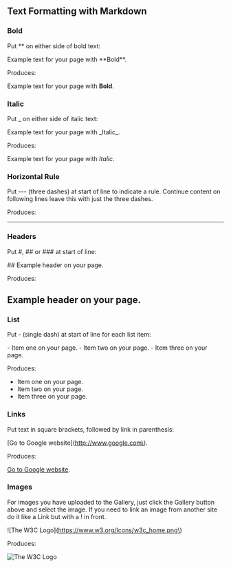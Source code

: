 
## Text Formatting with Markdown

### Bold

Put \*\* on either side of bold text:

Example text for your page with \*\*Bold\*\*.

Produces:

Example text for your page with **Bold**.

### Italic

Put \_ on either side of italic text:

Example text for your page with \_Italic\_.

Produces:

Example text for your page with _Italic_.

### Horizontal Rule

Put --- (three dashes) at start of line to indicate a rule.  Continue content on following lines leave this with just the three dashes.

Produces:

---

### Headers

Put \#, \#\# or \#\#\# at start of line:

\#\# Example header on your page.

Produces:

## Example header on your page.

### List

Put - (single dash) at start of line for each list item:

\- Item one on your page.
\- Item two on your page.
\- Item three on your page.

Produces:

- Item one on your page.
- Item two on your page.
- Item three on your page.

### Links

Put text in square brackets, followed by link in parenthesis:

\[Go to Google website\]\(http://www.google.com\).

Produces:

[Go to Google website](http://www.google.com).

### Images

For images you have uploaded to the Gallery, just click the Gallery button above and select the image.  If you need to link an image from another site do it like a Link but with a ! in front.

!\[The W3C Logo\]\(https://www.w3.org/Icons/w3c_home.png\)

Produces:

![The W3C Logo](https://www.w3.org/Icons/w3c_home.png)
